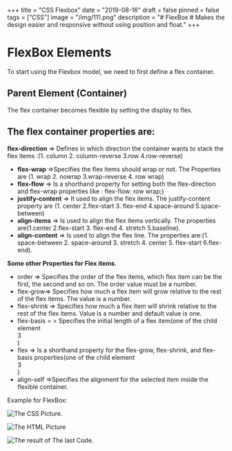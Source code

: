 +++
title = "CSS Flexbox"
date = "2019-08-16"
draft = false
pinned = false
tags = ["CSS"]
image = "/img/111.png"
description = "# FlexBox  # Makes the design easier and responsive without using position and float."
+++
# FlexBox Elements

To start using the Flexbox model, we need to first define a flex container.

## Parent Element (Container)

The flex container becomes flexible by setting the display to flex.

## The flex container properties are:

**flex-direction** => Defines in which direction the container wants to stack the flex items :(1. column 2. column-reverse 3.row 4.row-reverse)

* **flex-wrap** =>Specifies the flex items should wrap or not. The Properties are (1. wrap 2. nowrap 3.wrap-reverse 4. row wrap)
* **flex-flow** => Is a shorthand property for setting both the flex-direction and flex-wrap properties like : flex-flow: row wrap;)
* **justify-content** => It used to align the flex items. The justify-content property are (1. center 2.flex-start 3. flex-end 4.space-around 5.space-between)
* **align-items** => Is used to align the flex items vertically. The properties are(1.center 2.flex-start 3. flex-end  4. stretch 5.baseline).
* **align-content** => Is used to align the flex line. The properties are:(1. space-between 2. space-around 3. stretch 4. center 5. flex-start 6.flex-end).

**Some other Properties for Flex items.**

* order => Specifies the order of the flex items, which flex item can be the first, the second and so on. The order value must be a number.
* flex-grow=> Specifies how much a flex item will grow relative to the rest of the flex items. The value is a number.
* flex-shrink => Specifies how much a flex item will shrink relative to the rest of the flex items. Value is a number and default value is one.
* flex-basis = > Specifies the initial length of a flex item(one of the child element <div style="flex-basis: 200px">3</div>)
* flex => Is a shorthand property for the flex-grow, flex-shrink, and flex-basis properties(one of the child element <div style="flex: 0 0 200px">3</div>)
* align-self =>Specifies the alignment for the selected item inside the flexible container. 

Example for FlexBox:

![The CSS Picture.](/img/screen-shot-2019-08-30-at-01.25.50.png)

![The HTML Picture](/img/screen-shot-2019-08-30-at-01.26.37.png)

![The result of The last Code.](/img/screen-shot-2019-08-30-at-01.27.08.png)
